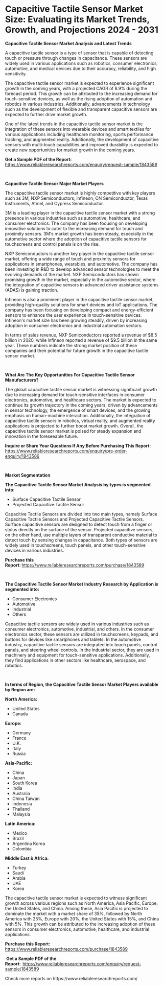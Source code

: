 <p><h1>Capacitive Tactile Sensor Market Size: Evaluating its Market Trends, Growth, and Projections 2024 - 2031</h1></p><p><strong>Capacitive Tactile Sensor Market Analysis and Latest Trends</strong></p>
<p><p>A capacitive tactile sensor is a type of sensor that is capable of detecting touch or pressure through changes in capacitance. These sensors are widely used in various applications such as robotics, consumer electronics, automotive, and medical devices due to their accuracy, reliability, and high sensitivity.</p><p>The capacitive tactile sensor market is expected to experience significant growth in the coming years, with a projected CAGR of 8.9% during the forecast period. This growth can be attributed to the increasing demand for touch-sensitive devices, as well as the rising adoption of automation and robotics in various industries. Additionally, advancements in technology such as the development of flexible and transparent capacitive sensors are expected to further drive market growth.</p><p>One of the latest trends in the capacitive tactile sensor market is the integration of these sensors into wearable devices and smart textiles for various applications including healthcare monitoring, sports performance tracking, and augmented reality. Additionally, the development of capacitive sensors with multi-touch capabilities and improved durability is expected to create new opportunities for market growth in the coming years.</p></p>
<p><strong>Get a Sample PDF of the Report:&nbsp;</strong> <a href="https://www.reliableresearchreports.com/enquiry/request-sample/1843589">https://www.reliableresearchreports.com/enquiry/request-sample/1843589</a></p>
<p>&nbsp;</p>
<p><strong>Capacitive Tactile Sensor Major Market Players</strong></p>
<p><p>The capacitive tactile sensor market is highly competitive with key players such as 3M, NXP Semiconductors, Infineon, ON Semiconductor, Texas Instruments, Atmel, and Cypress Semiconductor. </p><p>3M is a leading player in the capacitive tactile sensor market with a strong presence in various industries such as automotive, healthcare, and consumer electronics. The company has been focusing on developing innovative solutions to cater to the increasing demand for touch and proximity sensors. 3M's market growth has been steady, especially in the automotive sector where the adoption of capacitive tactile sensors for touchscreens and control panels is on the rise.</p><p>NXP Semiconductors is another key player in the capacitive tactile sensor market, offering a wide range of touch and proximity sensors for applications in smartphones, wearables, and automotive. The company has been investing in R&D to develop advanced sensor technologies to meet the evolving demands of the market. NXP Semiconductors has shown promising growth in the market, especially in the automotive sector, where the integration of capacitive sensors in advanced driver assistance systems (ADAS) is gaining traction.</p><p>Infineon is also a prominent player in the capacitive tactile sensor market, providing high-quality solutions for smart devices and IoT applications. The company has been focusing on developing compact and energy-efficient sensors to enhance the user experience in touch-sensitive devices. Infineon's market size has been growing steadily, driven by increasing adoption in consumer electronics and industrial automation sectors.</p><p>In terms of sales revenue, NXP Semiconductors reported a revenue of $8.5 billion in 2020, while Infineon reported a revenue of $9.5 billion in the same year. These numbers indicate the strong market position of these companies and their potential for future growth in the capacitive tactile sensor market.</p></p>
<p>&nbsp;</p>
<p><strong>What Are The Key Opportunities For Capacitive Tactile Sensor Manufacturers?</strong></p>
<p><p>The global capacitive tactile sensor market is witnessing significant growth due to increasing demand for touch-sensitive interfaces in consumer electronics, automotive, and healthcare sectors. The market is expected to continue its growth trajectory in the coming years, driven by advancements in sensor technology, the emergence of smart devices, and the growing emphasis on human-machine interaction. Additionally, the integration of capacitive tactile sensors in robotics, virtual reality, and augmented reality applications is projected to further boost market growth. Overall, the capacitive tactile sensor market is poised for steady expansion and innovation in the foreseeable future.</p></p>
<p><strong>Inquire or Share Your Questions If Any Before Purchasing This Report:</strong> <a href="https://www.reliableresearchreports.com/enquiry/pre-order-enquiry/1843589">https://www.reliableresearchreports.com/enquiry/pre-order-enquiry/1843589</a></p>
<p>&nbsp;</p>
<p><strong>Market Segmentation</strong></p>
<p><strong>The Capacitive Tactile Sensor Market Analysis by types is segmented into:</strong></p>
<p><ul><li>Surface Capacitive Tactile Sensor</li><li>Projected Capacitive Tactile Sensor</li></ul></p>
<p><p>Capacitive Tactile Sensors are divided into two main types, namely Surface Capacitive Tactile Sensors and Projected Capacitive Tactile Sensors. Surface capacitive sensors are designed to detect touch from a finger or stylus directly on the surface of the sensor. Projected capacitive sensors, on the other hand, use multiple layers of transparent conductive material to detect touch by sensing changes in capacitance. Both types of sensors are widely used in touchscreens, touch panels, and other touch-sensitive devices in various industries.</p></p>
<p><strong>Purchase this Report:&nbsp;</strong><a href="https://www.reliableresearchreports.com/purchase/1843589">https://www.reliableresearchreports.com/purchase/1843589</a></p>
<p>&nbsp;</p>
<p><strong>The Capacitive Tactile Sensor Market Industry Research by Application is segmented into:</strong></p>
<p><ul><li>Consumer Electronics</li><li>Automotive</li><li>Industrial</li><li>Others</li></ul></p>
<p><p>Capacitive tactile sensors are widely used in various industries such as consumer electronics, automotive, industrial, and others. In the consumer electronics sector, these sensors are utilized in touchscreens, keypads, and buttons for devices like smartphones and tablets. In the automotive industry, capacitive tactile sensors are integrated into touch panels, control panels, and steering wheel controls. In the industrial sector, they are used in machinery and equipment for touch-sensitive applications. Additionally, they find applications in other sectors like healthcare, aerospace, and robotics.</p></p>
<p>&nbsp;</p>
<p><strong>In terms of Region, the Capacitive Tactile Sensor Market Players available by Region are:</strong></p>
<p>
    <p> <strong> North America: </strong>
        <ul>
            <li>United States</li>
            <li>Canada</li>
        </ul>
        </p> 
    <p> <strong> Europe: </strong>
        <ul>
            <li>Germany</li>
            <li>France</li>
            <li>U.K.</li>
            <li>Italy</li>
            <li>Russia</li>
        </ul>
        </p> 
    <p> <strong> Asia-Pacific: </strong>
        <ul>
            <li>China</li>
            <li>Japan</li>
            <li>South Korea</li>
            <li>India</li>
            <li>Australia</li>
            <li>China Taiwan</li>
            <li>Indonesia</li>
            <li>Thailand</li>
            <li>Malaysia</li>
        </ul>
        </p> 
    <p> <strong> Latin America: </strong>
        <ul>
            <li>Mexico</li>
            <li>Brazil</li>
            <li>Argentina Korea</li>
            <li>Colombia</li>
        </ul>
        </p> 
    <p> <strong> Middle East & Africa: </strong>
        <ul>
            <li>Turkey</li>
            <li>Saudi</li>
            <li>Arabia</li>
            <li>UAE</li>
            <li>Korea</li>
        </ul>
    </p>
    </p>
<p><p>The capacitive tactile sensor market is expected to witness significant growth across various regions such as North America, Asia Pacific, Europe, the United States, and China. Among these, Asia Pacific is projected to dominate the market with a market share of 35%, followed by North America with 25%, Europe with 20%, the United States with 15%, and China with 5%. This growth can be attributed to the increasing adoption of these sensors in consumer electronics, automotive, healthcare, and industrial applications.</p></p>
<p><strong>Purchase this Report: </strong><a href="https://www.reliableresearchreports.com/purchase/1843589">https://www.reliableresearchreports.com/purchase/1843589</a></p>
<p>&nbsp;<strong>Get a Sample PDF of the Report:&nbsp;&nbsp;</strong><a href="https://www.reliableresearchreports.com/enquiry/request-sample/1843589">https://www.reliableresearchreports.com/enquiry/request-sample/1843589</a></p>
<p><strong></strong></p>
<p>Check more reports on https://www.reliableresearchreports.com/</p>